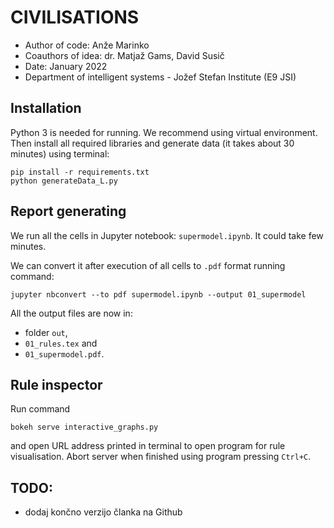 # CIVILISATIONS

* Author of code: Anže Marinko
* Coauthors of idea: dr. Matjaž Gams, David Susič
* Date: January 2022
* Department of intelligent systems - Jožef Stefan Institute (E9 JSI)

## Installation

Python 3 is needed for running. We recommend
using virtual environment.
Then install all required libraries 
and generate data (it takes about 30 minutes)
using terminal:
```
pip install -r requirements.txt
python generateData_L.py
```

## Report generating

We run all the cells in Jupyter notebook: 
`supermodel.ipynb`. It could take few minutes.

We can convert it after execution of all cells
to `.pdf` format running command:
```
jupyter nbconvert --to pdf supermodel.ipynb --output 01_supermodel
```

All the output files are now in:
* folder `out`,
* `01_rules.tex` and
* `01_supermodel.pdf`.

## Rule inspector

Run command
```
bokeh serve interactive_graphs.py
```
and open URL address printed in terminal
to open program for rule visualisation.
Abort server when finished using program
pressing `Ctrl+C`.

## TODO:
* dodaj končno verzijo članka na Github
